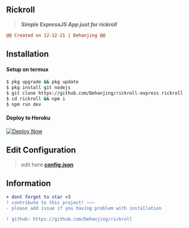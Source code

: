 ## Rickroll
 > ***Simple ExpressJS App just for rickroll***

```diff
@@ Created on 12-12-21 | Dehanjing @@
```

## Installation

<h4>
  Setup on termux
</h4>

```bash
$ pkg upgrade && pkg update
$ pkg install git nodejs
$ git clone https://github.com/Dehanjing/rickroll-express rickroll
$ cd rickroll && npm i
$ npm run dev
```

<h4>
  Deploy to Heroku
</h4>

[![Deploy Now](https://www.herokucdn.com/deploy/button.svg)](https://heroku.com/deploy?template=https://github.com/Dehanjing/rickroll-express/)

## Edit Configuration

> edit here **[config.json](https://github.com/Dehanjing/rickroll-express/)**

## Information

```diff
+ dont forget to star <3
! contribute to this project! ~~~
- please add issue if you having problem with installation

! github: https://github.com/Dehanjing/rickroll
```